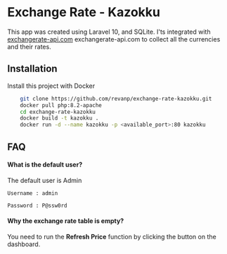 
# Exchange Rate - Kazokku

This app was created using Laravel 10, and SQLite. I'ts integrated with [exchangerate-api.com](https://www.exchangerate-api.com/) exchangerate-api.com to collect all the currencies and their rates.
## Installation

Install this project with Docker

```bash
    git clone https://github.com/revanp/exchange-rate-kazokku.git
    docker pull php:8.2-apache
    cd exchange-rate-kazokku
    docker build -t kazokku .
    docker run -d --name kazokku -p <available_port>:80 kazokku
```
    
## FAQ

#### What is the default user?

The default user is Admin

`Username : admin`

`Password : P@ssw0rd`

#### Why the exchange rate table is empty?

You need to run the **Refresh Price** function by clicking the button on the dashboard.

